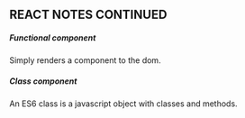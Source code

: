 ## REACT NOTES CONTINUED

##### Functional component

Simply renders a component to the dom.

##### Class component

An ES6 class is a javascript object with classes and methods.  

